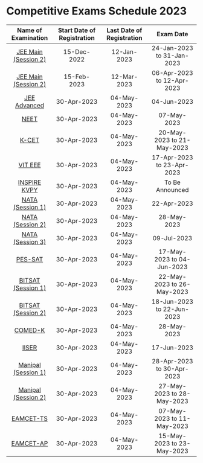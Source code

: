 # Competitive Exams Schedule 2023

|  Name of Examination                                  | Start Date of Registration | Last Date of Registration     |     Exam Date                | 
|:-----------------------------------------------------:|:--------------------------:|:-----------------------------:|:----------------------------:|
|  [JEE Main (Session 2)](https://jeemain.nta.nic.in)   | 15-Dec-2022                | 12-Jan-2023                   | 24-Jan-2023 to 31-Jan-2023   | 
|  [JEE Main (Session 2)](https://jeemain.nta.nic.in)   | 15-Feb-2023                | 12-Mar-2023                   | 06-Apr-2023 to 12-Apr-2023   | 
|  [JEE Advanced](https://www.jeeadv.ac.in)             | 30-Apr-2023                | 04-May-2023                   | 04-Jun-2023                  | 
|  [NEET](https://neet.nta.nic.in)                      | 30-Apr-2023                | 04-May-2023                   | 07-May-2023                  | 
|  [K-CET](http://kea.kar.nic.in)                       | 30-Apr-2023                | 04-May-2023                   | 20-May-2023 to 21-May-2023   | 
|  [VIT EEE](http://www.vit.ac.in)                      | 30-Apr-2023                | 04-May-2023                   | 17-Apr-2023 to 23-Apr-2023   | 
|  [INSPIRE KVPY](https://online-inspire.gov.in)        | 30-Apr-2023                | 04-May-2023                   | To Be Announced              | 
|  [NATA (Session 1)](https://www.nata.in)              | 30-Apr-2023                | 04-May-2023                   | 22-Apr-2023                  | 
|  [NATA (Session 2)](https://www.nata.in)              | 30-Apr-2023                | 04-May-2023                   | 28-May-2023                  | 
|  [NATA (Session 3)](https://www.nata.in)              | 30-Apr-2023                | 04-May-2023                   | 09-Jul-2023                  | 
|  [PES-SAT](https://www.pessat.com)                    | 30-Apr-2023                | 04-May-2023                   | 17-May-2023 to 04-Jun-2023   | 
|  [BITSAT (Session 1)](http://bitsadmission.com)       | 30-Apr-2023                | 04-May-2023                   | 22-May-2023 to 26-May-2023   | 
|  [BITSAT (Session 2)](http://bitsadmission.com)       | 30-Apr-2023                | 04-May-2023                   | 18-Jun-2023 to 22-Jun-2023   | 
|  [COMED-K](https://www.comedk.org)                    | 30-Apr-2023                | 04-May-2023                   | 28-May-2023                  | 
|  [IISER](https://iiseradmission.in)                   | 30-Apr-2023                | 04-May-2023                   | 17-Jun-2023                  | 
|  [Manipal (Session 1)](https://apply.manipal.edu)     | 30-Apr-2023                | 04-May-2023                   | 28-Apr-2023 to 30-Apr-2023   | 
|  [Manipal (Session 2)](https://apply.manipal.edu)     | 30-Apr-2023                | 04-May-2023                   | 27-May-2023 to 28-May-2023   | 
|  [EAMCET-TS](https://eamcet.tsche.ac.in)              | 30-Apr-2023                | 04-May-2023                   | 07-May-2023 to 11-May-2023   | 
|  [EAMCET-AP](https://cets.apsche.ap.gov.in)           | 30-Apr-2023                | 04-May-2023                   | 15-May-2023 to 23-May-2023   | 

